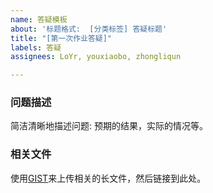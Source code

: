 ```yaml
---
name: 答疑模板
about: '标题格式:  [分类标签] 答疑标题'
title: "[第一次作业答疑]"
labels: 答疑
assignees: LoYr, youxiaobo, zhongliqun

---
```


### 问题描述
简洁清晰地描述问题: 预期的结果，实际的情况等。

### 相关文件
使用[GIST](https://gist.github.com/)来上传相关的长文件，然后链接到此处。
